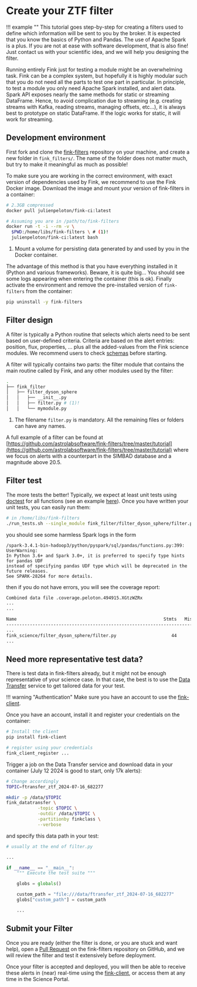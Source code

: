 # Create your ZTF filter


!!! example ""
    This tutorial goes step-by-step for creating a filters used to define which information will be sent to you by the broker. It is expected that you know the basics of Python and Pandas. The use of Apache Spark is a plus. If you are not at ease with software development, that is also fine! Just contact us with your scientific idea, and we will help you designing the filter.

Running entirely Fink just for testing a module might be an overwhelming task. Fink can be a complex system, but hopefully it is highly modular such that you do not need all the parts to test one part in particular. In principle, to test a module you only need Apache Spark installed, and alert data. Spark API exposes nearly the same methods for static or streaming DataFrame. Hence, to avoid complication due to streaming (e.g. creating streams with Kafka, reading streams, managing offsets, etc...), it is always best to prototype on static DataFrame. If the logic works for static, it will work for streaming.

## Development environment

First fork and clone the [fink-filters](https://github.com/astrolabsoftware/fink-filters) repository on your machine, and create a new folder in `fink_filters/`. The name of the folder does not matter much, but try to make it meaningful as much as possible!

To make sure you are working in the correct environment, with exact version of dependencies used by Fink, we recommend to use the Fink Docker image. Download the image and mount your version of fink-filters in a container:

```bash
# 2.3GB compressed
docker pull julienpeloton/fink-ci:latest

# Assuming you are in /path/to/fink-filters
docker run -t -i --rm -v \
  $PWD:/home/libs/fink-filters \ # (1)!
  julienpeloton/fink-ci:latest bash
```

1. Mount a volume for persisting data generated by and used by you in the Docker container.

The advantage of this method is that you have everything installed in it (Python and various frameworks). Beware, it is quite big... You should see some logs appearing when entering the container (this is ok). Finally activate the environment and remove the pre-installed version of `fink-filters` from the container:

```bash
pip uninstall -y fink-filters
```

## Filter design

A filter is typically a Python routine that selects which alerts need to be sent based on user-defined criteria. Criteria are based on the alert entries: position, flux, properties, ... plus all the added-values from the Fink science modules. We recommend users to check [schemas](developers/schemas) before starting.

A filter will typically contains two parts: the filter module that contains the main routine called by Fink, and any other modules used by the filter:

```bash
.
├── fink_filter
│   ├── filter_dyson_sphere
│   │   ├── __init__.py
│   │   ├── filter.py # (1)!
│   │   └── mymodule.py
```

1. The filename `filter.py` is mandatory. All the remaining files or folders can have any names.


A full example of a filter can be found at [https://github.com/astrolabsoftware/fink-filters/tree/master/tutorial](https://github.com/astrolabsoftware/fink-filters/tree/master/tutorial) where we focus on alerts with a counterpart in the SIMBAD database and a magnitude above 20.5.

## Filter test

The more tests the better! Typically, we expect at least unit tests using [doctest](https://docs.python.org/3/library/doctest.html) for all functions (see an example [here](https://github.com/astrolabsoftware/fink-filters/blob/be30474e10d041afe8da992ac1fe37da71db230f/fink_filters/filter_early_sn_candidates/filter.py#L136-L157)). Once you have written your unit tests, you can easily run them:

```bash
# in /home/libs/fink-filters
./run_tests.sh --single_module fink_filter/filter_dyson_sphere/filter.py
```

you should see some harmless Spark logs in the form

```
/spark-3.4.1-bin-hadoop3/python/pyspark/sql/pandas/functions.py:399: UserWarning:
In Python 3.6+ and Spark 3.0+, it is preferred to specify type hints for pandas UDF
instead of specifying pandas UDF type which will be deprecated in the future releases.
See SPARK-28264 for more details.
```

then if you do not have errors, you will see the coverage report:

```bash
Combined data file .coverage.peloton.494915.XGtzWZRx
...
...

Name                                                        Stmts   Miss  Cover   Missing
-----------------------------------------------------------------------------------------
...
fink_science/filter_dyson_sphere/filter.py                     44      6    86%   39-42, 59-61
...
```

## Need more representative test data?

There is test data in fink-filters already, but it might not be enough representative of your science case. In that case, the best is to use the [Data Transfer](https://fink-portal.org/download) service to get tailored data for your test.

!!! warning "Authentication"
    Make sure you have an account to use the [fink-client](https://github.com/astrolabsoftware/fink-client).

Once you have an account, install it and register your credentials on the container:

```bash
# Install the client
pip install fink-client

# register using your credentials
fink_client_register ...
```

Trigger a job on the Data Transfer service and download data in your container (July 12 2024 is good to start, only 17k alerts):

```bash
# Change accordingly
TOPIC=ftransfer_ztf_2024-07-16_682277

mkdir -p /data/$TOPIC
fink_datatransfer \
            -topic $TOPIC \
            -outdir /data/$TOPIC \
            -partitionby finkclass \
            --verbose
```

and specify this data path in your test:

```python
# usually at the end of filter.py

...

if __name__ == "__main__":
    """ Execute the test suite """

    globs = globals()

    custom_path = "file:///data/ftransfer_ztf_2024-07-16_682277"
    globs["custom_path"] = custom_path

    ...

```

## Submit your Filter

Once you are ready (either the filter is done, or you are stuck and want help), open a [Pull Request](https://github.com/astrolabsoftware/fink-filters/pulls) on the fink-filters repository on GitHub, and we will review the filter and test it extensively before deployment.

Once your filter is accepted and deployed, you will then be able to receive these alerts in (near) real-time using the [fink-client](https://github.com/astrolabsoftware/fink-client), or access them at any time in the Science Portal.